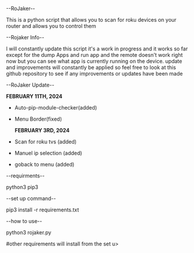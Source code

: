 --RoJaker--

This is a python script that allows you to scan for roku devices on your router and allows you to control them 

--Rojaker Info--

I will constantly update this script it's a work in progress and it works so far except for the dump Apps and run app and the remote doesn't work right now but you can see what app is currently running on the device. update and improvements will constantly be applied so feel free to look at this github repository to see if any improvements or updates have been made 

--RoJaker Update-- 

 **FEBRUARY 11TH, 2024**
* Auto-pip-module-checker(added)
* Menu Border(fixed) 

  **FEBRUARY 3RD, 2024**
* Scan for roku tvs (added)
* Manuel ip selection (added)
* goback to menu (added)



--requirments--

python3
pip3

--set up command--

pip3 install -r requirements.txt

--how to use--

python3 rojaker.py


#other requirements will install from the set u>
